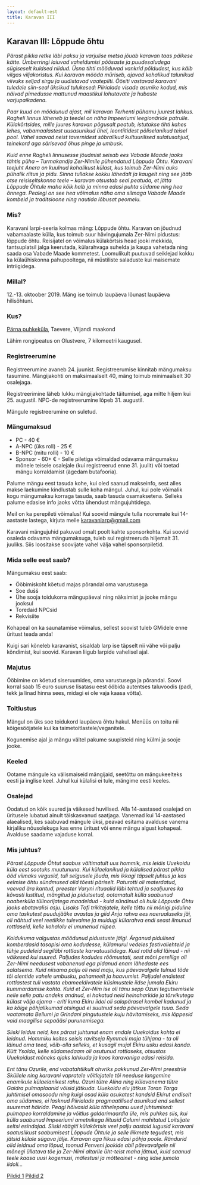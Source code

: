 ```yaml
---
layout: default-est
title: Karavan III
---
```

## Karavan III: Lõppude õhtu

_Pärast pikka retke läbi paksu ja varjulise metsa jõuab karavan taas päikese kätte. Ümberringi laiuvad vaheldumisi põõsaste ja puudesaludega sügiseselt kuldsed niidud. Üsna tihti mööduvad vankrid põldudest, kus käib vilgas viljakoristus. Kui karavan mööda müriseb, ajavad kohalikud talunikud viivuks seljad sirgu ja uudistavad vaatepilti. Öösiti vastavad karavani tuledele siin-seal üksikud tulukesed: Piirialade visade asunike kodud, mis näivad pimedusse mattunud maastikul lohutavate ja hubaste varjupaikadena._

_Paar kuud on möödunud ajast, mil karavan Terhenti pühamu juurest lahkus. Ragheli linnus läheneb ja teedel on näha Impeeriumi leegionäride patrulle. Külakõrtsides, mille juures karavan põgusalt peatub, istutakse tihti kahes lehes, vabamaalastest uusasunikud ühel, leontiitidest põliselanikud teisel pool. Vahel saavad neist tavernidest sõbralikud kultuurilised sulatusahjud, teinekord aga särisevad õhus pinge ja umbusk._

_Kuid enne Ragheli linnusesse jõudmist seisab ees Vabade Maade jaoks tähtis püha – Turmakandja Zer-Nimile pühendatud Lõppude Õhtu. Karavani teejuht Anera on kuulnud kohalikust külast, kus toimub Zer-Nimi auks pühalik riitus ja pidu. Sinna tullakse kokku lähedalt ja kaugelt ning see jääb otse reisiseltskonna teele – karavan otsustab seal peatuda, et jätta Lõppude Õhtule maha kõik halb ja minna edasi puhta südame ning hea õnnega. Pealegi on see hea võimalus näha oma silmaga Vabade Maade kombeid ja traditsioone ning nautida lõbusat peomelu._

### Mis?

Karavani larpi-seeria kolmas mäng: Lõppude õhtu. Karavan on jõudnud vabamaalaste külla, kus toimub suur hävingujumala Zer-Nimi pidustus: lõppude õhtu. Reisijatel on võimalus külakõrtsis head jooki mekkida, tantsuplatsil jalga keerutada, külarahvaga suhelda ja kaupa vahetada ning saada osa Vabade Maade kommetest. Loomulikult puutuvad seiklejad kokku ka külaühiskonna pahupooltega, nii müstiliste saladuste kui maisemate intriigidega.

### Millal?

12.-13. oktoober 2019. Mäng ise toimub laupäeva lõunast laupäeva hilisõhtuni.

### Kus?

[Pärna puhkeküla](https://goo.gl/maps/W3ykQL12H2w19aLM6), Taevere, Viljandi maakond

Lähim rongipeatus on Olustvere, 7 kilomeetri kaugusel.

### Registreerumine

Registreerumine avaneb 24. juunist. Registreerumise kinnitab mängumaksu tasumine. Mängijakohti on maksimaalselt 40, mäng toimub minimaalselt 30 osalejaga.

Registreerimine läheb lukku mängijakohtade täitumisel, aga mitte hiljem kui 25. augustil. NPC-de registreerumine lõpeb 31. augustil. 

Mängule registreerumine on suletud.

### Mängumaksud

* PC - 40 €
* A-NPC (üks roll) - 25 €
* B-NPC (mitu rolli) - 10 €
* Sponsor - 60+ € - Selle piletiga võimaldad odavama mängumaksu mõnele teisele osalejale (kui registreerud enne 31. juulit) või toetad mängu korraldamist (ägedam butafooria). 

Palume mängu eest tasuda kohe, kui oled saanud makseinfo, sest alles makse laekumine kindlustab sulle koha mängul. Juhul, kui pole võimalik kogu mängumaksu korraga tasuda, saab tasuda osamaksetena. Selleks palume edasise info jaoks võtta ühendust mängujuhtidega.

Meil on ka perepileti võimalus! Kui soovid mängule tulla nooremate kui 14-aastaste lastega, kirjuta meile karavanlarp@gmail.com

Karavani mängujuhid pakuvad omalt poolt kahte sponsorkohta. Kui soovid osaleda odavama mängumaksuga, tuleb sul registreeruda hiljemalt 31. juuliks. Siis loositakse soovijate vahel välja vahel sponsorpiletid.

### Mida selle eest saab?

Mängumaksu eest saab:

* Ööbimiskoht köetud majas põrandal oma varustusega
* Soe dušš
* Ühe sooja toidukorra mängupäeval ning näksimist ja jooke mängu jooksul
* Toredaid NPCsid
* Rekvisiite

Kohapeal on ka saunatamise võimalus, sellest soovist tuleb GMidele enne üritust teada anda! 

Kuigi sari kõneleb karavanist, sisaldab larp ise täpselt nii vähe või palju kõndimist, kui soovid. Karavan liigub larpide vahelisel ajal.

### Majutus

Ööbimine on köetud siseruumides, oma varustusega ja põrandal. Soovi korral saab 15 euro suuruse lisatasu eest ööbida autentses taluvoodis (padi, tekk ja linad hinna sees, midagi ei ole vaja kaasa võtta).

### Toitlustus

Mängul on üks soe toidukord laupäeva õhtu hakul. Menüüs on toitu nii kõigesööjatele kui ka taimetoitlastele/veganitele. 

Kogunemise ajal ja mängu vältel pakume suupisteid ning külmi ja sooje jooke.

### Keeled

Ootame mängule ka välismaiseid mängijaid, seetõttu on mängukeelteks eesti ja inglise keel. Juhul kui külalisi ei tule, mängime eesti keeles.

### Osalejad

Oodatud on kõik suured ja väikesed huvilised. Alla 14-aastased osalejad on üritusele lubatud ainult täiskasvanud saatjaga. Vanemad kui 14-aastased alaealised, kes saabuvad mängule üksi, peavad esitama avalduse vanema kirjaliku nõusolekuga kas enne üritust või enne mängu algust kohapeal. Avalduse saadame vajaduse korral. 

<h3 id="description">Mis juhtus?</h3>

_Pärast Lõppude Õhtut saabus vältimatult uus hommik, mis leidis Uuekoidu küla eest sootuks muutununa. Kui külaelanikud ja külalised pärast pikka ööd viimaks virgusid, tuli selgusele jõuda, mis ikkagi täpselt juhtus ja kas eelmise õhtu sündmused olid tõesti päriselt. Paturotti oli materdatud, vaevad ära kantud, preester Varyni rituaalid läbi tehtud ja sealjuures ka kõvasti lustitud, mängitud ja pidutsetud, ootamatult külla saabunud naaberküla tülinorijatega maadeldud - kuid sündinud oli hulk Lõppude Õhtu jaoks ebatavalisi asju. Lisaks Tofi trikitajatele, kelle tõttu nii mõnigi piduline oma taskutest puudujääke avastas ja giid Anja rahva ees naerualuseks jäi, oli nähtud veel reetlikke tulevaime ja muidugi külarahva endi seast ilmunud rottlaseid, kelle kohalolu ei ununenud niipea._

_Koidukuma valgustas möödunud pidustuste jälgi. Ärganud pidulised komberdasid tasapisi oma kodudesse, külamurul vedeles festivaliehteid ja tühje pudeleid segiläbi rottlaste karvatuustidega. Kuid rotid olid läinud - nii väikesed kui suured. Paljudes kodudes rõõmustati, sest mõni pereliige oli Zer-Nimi needusest vabanenud ega pidanud enam lähedaste ees salatsema. Kuid niisama palju oli neid maju, kus päevavalgele tulnud tõde tõi alentide vahele umbusku, pahameelt ja haavumist. Paljudel endistest rottlastest tuli vastata ebameeldivatele küsimustele iidse jumala Ekiru kummardamise kohta. Kuid et Zer-Nim ise oli tänu sepp Ozuri tegutsemisele neile selle patu andeks andnud, ei hakatud neid heinaharkide ja tõrvikutega külast välja ajama - eriti kuna Ekiru iidol oli salapärasel kombel kadunud ja ka kõige põhjalikumad otsingud ei suutnud seda päevavalgele tuua. Seda vaatamata Bellumi ja Grindani pingutustele kuju hävitamiseks, mis lõppesid vaid maagilise sepaääsi purunemisega._

_Siiski leidus neid, kes pärast juhtunut enam endale Uuekoidus kohta ei leidnud. Hommiku koites seisis ravitseja Rymmeli maja tühjana - ta oli läinud oma teed, võib-olla selleks, et kusagil mujal Ekiru usku edasi kanda. Kütt Ysolda, kelle südamedaam oli osutunud rottlaseks, otsustas Uuekoidust mõneks ajaks lahkuda ja koos karavaniga edasi reisida._

_Ent tänu Ozurile, end vabatahtlikult ohvriks pakkunud Zer-Nimi preestrile Sküllele ning karavani vapratele võitlejatele tõi needuse langemine enamikule külaelanikest rahu. Ozuri tütre Alina ning külavanema tütre Gaidra pulmaplaanid võisid jätkuda. Uuekoidu elu jätkus Toran Targa juhtimisel omasoodu ning kuigi osad küla asukatest kandsid Ekirut endiselt oma südames, ei lasknud Piirialade pragmaatilised asunikud end sellest suuremat häirida. Peagi hõivasid küla tähelepanu uued juhtumised: pulmapeo korraldamine ja võitlus galdarimaardla üle, mis puhkes siis, kui külla saabunud Impeeriumi ametnikega liitusid Calumi mahitatud Loitsijate seltsi esindajad. Siiski räägiti külakõrtsis veel palju aastaid lugusid karavani saatuslikust saabumisest Lõppude Õhtule ja selle liikmete tegudest, mis jätsid külale sügava jälje.
Karavan aga liikus edasi põhja poole. Rändurid olid leidnud oma lõpud, toonud Penveni jookide abil päevavalgele nii mõnegi üllatava tõe ja Zer-Nimi altarile üht-teist maha jätnud, kuid saanud teele kaasa uusi kogemusi, mälestusi ja mõtteainet - ning iidse jumala iidoli..._


[Pildid 1](https://photos.google.com/u/2/share/AF1QipNyn1M-vfiVnaFwCGx73idqRDRvgWMJGDcsXDAbaUjigmiy1jUnrfWKNF04YE1Aug) 
[Pildid 2](https://photos.google.com/u/2/share/AF1QipPHQQqP8zSAWBb0eD1TcNW7fXtFLHDbYMaX67CrbT-lERpiuT1A2xgAgWilzUL-Eg)
